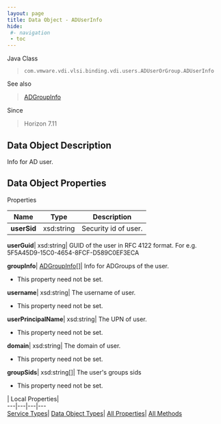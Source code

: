 ```yaml
---
layout: page
title: Data Object - ADUserInfo
hide:
 #- navigation
 - toc
---
```






Java Class  
> `com.vmware.vdi.vlsi.binding.vdi.users.ADUserOrGroup.ADUserInfo`

See also  
> [ADGroupInfo](vdi.users.ADUserOrGroup.ADGroupInfo.md)

Since  
> Horizon 7.11


## Data Object Description 

Info for AD user. 

## Data Object Properties

Properties

Name |  Type |  Description   
---|---|---  
**userSid**|  xsd:string|  Security id of user.   
  
**userGuid**|  xsd:string|  GUID of the user in RFC 4122 format. For e.g. 5F5A45D9-15C0-4654-8FCF-D589C0EF3ECA   
  
**groupInfo**| [ADGroupInfo[]](vdi.users.ADUserOrGroup.ADGroupInfo.md)|  Info for ADGroups of the user.   


* This property need not be set.

  
**username**|  xsd:string|  The username of user.   


* This property need not be set.

  
**userPrincipalName**|  xsd:string|  The UPN of user.   


* This property need not be set.

  
**domain**|  xsd:string|  The domain of user.   


* This property need not be set.

  
**groupSids**|  xsd:string[]|  The user's groups sids   


* This property need not be set.

  
  
  
 | Local Properties|   
---|---|---|---  
[Service Types](index-mo_types.md)| [Data Object Types](index-do_types.md)| [All Properties](index-properties.md)| [All Methods](index-methods.md)  
  
  
